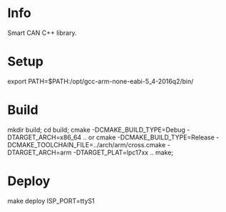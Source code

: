 # Info
Smart CAN C++ library.

# Setup

export PATH=$PATH:/opt/gcc-arm-none-eabi-5_4-2016q2/bin/

# Build

mkdir build;
cd build;
cmake -DCMAKE_BUILD_TYPE=Debug -DTARGET_ARCH=x86_64 ..  or
cmake -DCMAKE_BUILD_TYPE=Release -DCMAKE_TOOLCHAIN_FILE=../arch/arm/cross.cmake -DTARGET_ARCH=arm -DTARGET_PLAT=lpc17xx ..
make;

# Deploy

make deploy ISP_PORT=ttyS1
